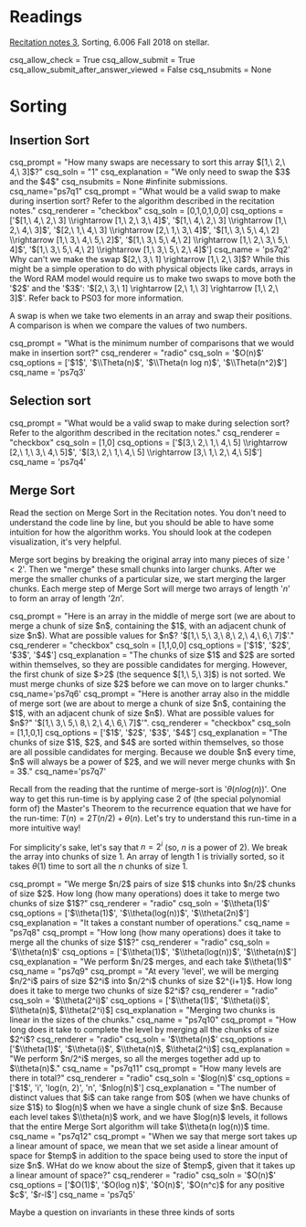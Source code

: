 # Readings 
[Recitation notes 3](https://learning-modules.mit.edu/service/materials/groups/238004/files/e6fa926e-a2c0-484f-80a0-c005f3b7f932/link?errorRedirect=%2Fmaterials%2Findex.html&download=true), Sorting, 6.006 Fall 2018 on stellar.

<python>
csq_allow_check = True
csq_allow_submit = True
csq_allow_submit_after_answer_viewed = False
csq_nsubmits = None
</python>

# Sorting

## Insertion Sort

<question expression>
csq_prompt = "How many swaps are necessary to sort this array $[1,\ 2,\ 4,\ 3]$?"
csq_soln = "1"
csq_explanation = "We only need to swap the $3$ and the $4$"
csq_nsubmits = None #infinite submissions.
csq_name="ps7q1"
</question>

<question multiplechoice>
csq_prompt = "What would be a valid swap to make during insertion sort? Refer to the algorithm described in the recitation notes."
csq_renderer = "checkbox"
csq_soln = [0,1,0,1,0,0]
csq_options = ['$[1,\ 4,\ 2,\ 3] \\rightarrow [1,\ 2,\ 3,\ 4]$',
'$[1,\ 4,\ 2,\ 3] \\rightarrow [1,\ 2,\ 4,\ 3]$',
'$[2,\ 1,\ 4,\ 3] \\rightarrow [2,\ 1,\ 3,\ 4]$',
'$[1,\ 3,\ 5,\ 4,\ 2] \\rightarrow [1,\ 3,\ 4,\ 5,\ 2]$',
'$[1,\ 3,\ 5,\ 4,\ 2] \\rightarrow [1,\ 2,\ 3,\ 5,\ 4]$',
'$[1,\ 3,\ 5,\ 4,\ 2] \\rightarrow [1,\ 3,\ 5,\ 2,\ 4]$']
csq_name = 'ps7q2'
</question>

<checkyourself>
Why can't we make the swap $[2,\ 3,\ 1] \rightarrow [1,\ 2,\ 3]$?
<showhide>
While this might be a simple operation to do with physical objects like cards, arrays in the Word RAM model would require us to make two swaps to move both the '$2$' and the '$3$': '$[2,\ 3,\ 1] \rightarrow [2,\ 1,\ 3] \rightarrow [1,\ 2,\ 3]$'. Refer back to PS03 for more information.
</showhide>
</checkyourself>

A swap is when we take two elements in an array and swap their positions. A comparison is when we compare the values of two numbers.

<question multiplechoice>
csq_prompt = "What is the minimum number of comparisons that we would make in insertion sort?"
csq_renderer = "radio"
csq_soln = '$O(n)$'
csq_options = ['$1$', '$\\Theta(n)$', '$\\Theta(n log n)$', '$\\Theta(n^2)$']
csq_name = 'ps7q3'
</question>

## Selection sort

<question multiplechoice>
csq_prompt = "What would be a valid swap to make during selection sort? Refer to the algorithm described in the recitation notes."
csq_renderer = "checkbox"
csq_soln = [1,0]
csq_options = ['$[3,\ 2,\ 1,\ 4,\ 5] \\rightarrow [2,\ 1,\ 3,\ 4,\ 5]$',
'$[3,\ 2,\ 1,\ 4,\ 5] \\rightarrow [3,\ 1,\ 2,\ 4,\ 5]$']
csq_name = 'ps7q4'
</question>

## Merge Sort

Read the section on Merge Sort in the Recitation notes. You don't need to understand the code line by line, but you should be able to have some intuition for how the algorithm works. You should look at the codepen visualization, it's very helpful.

Merge sort begins by breaking the original array into many pieces of size '$<2$'. Then we "merge" these small chunks into larger chunks. After we merge the smaller chunks of a particular size, we start merging the larger chunks. Each merge step of Merge Sort will merge two arrays of length '$n$' to form an array of length '$2n$'.

<question multiplechoice>
csq_prompt = "Here is an array in the middle of merge sort (we are about to merge a chunk of size $n$, containing the $1$, with an adjacent chunk of size $n$). What are possible values for $n$?
'$[1,\ 5,\ 3,\ 8,\ 2,\ 4,\ 6,\ 7]$'."
csq_renderer = "checkbox"
csq_soln = [1,1,0,0]
csq_options = ['$1$', '$2$', '$3$', '$4$']
csq_explanation = "The chunks of size $1$ and $2$ are sorted within themselves, so they are possible candidates for merging. However, the first chunk of size $>2$ (the sequence $[1,\ 5,\ 3]$) is not sorted. We must merge chunks of size $2$ before we can move on to larger chunks."
csq_name='ps7q6'
</question>

<question multiplechoice>
csq_prompt = "Here is another array also in the middle of merge sort (we are about to merge a chunk of size $n$, containing the $1$, with an adjacent chunk of size $n$). What are possible values for $n$?"
'$[1,\ 3,\ 5,\ 8,\ 2,\ 4,\ 6,\ 7]$'".
csq_renderer = "checkbox"
csq_soln = [1,1,0,1]
csq_options = ['$1$', '$2$', '$3$', '$4$']
csq_explanation = "The chunks of size $1$, $2$, and $4$ are sorted within themselves, so those are all possible candidates for merging. Because we double $n$ every time, $n$ will always be a power of $2$, and we will never merge chunks with $n = 3$."
csq_name='ps7q7'
</question>

Recall from the reading that the runtime of merge-sort is '$\theta(nlog(n))$'. One way to get this run-time is by applying case 2 of (the special polynomial form of) the Master's Theorem to the recurrence equation that we have for the run-time: $T(n) = 2T(n/2) + \theta(n)$. Let's try to understand this run-time in a more intuitive way!

For simplicity's sake, let's say that $n = 2^i$ (so, $n$ is a power of $2$). We break the array into chunks of size $1$. An array of length $1$ is trivially sorted, so it takes $\theta(1)$ time to sort all the $n$ chunks of size $1$.

<question multiplechoice>
csq_prompt = "We merge $n/2$ pairs of size $1$ chunks into $n/2$ chunks of size $2$. How long (how many operations) does it take to merge two chunks of size $1$?"
csq_renderer = "radio"
csq_soln = '$\\theta(1)$'
csq_options = ['$\\theta(1)$', '$\\theta(log(n))$', '$\\theta(2n)$']
csq_explanation = "It takes a constant number of operations."
csq_name = "ps7q8"
</question>

<question multiplechoice>
csq_prompt = "How long (how many operations) does it take to merge all the chunks of size $1$?"
csq_renderer = "radio"
csq_soln = '$\\theta(n)$'
csq_options = ['$\\theta(1)$', '$\\theta(log(n))$', '$\\theta(n)$']
csq_explanation = "We perform $n/2$ merges, and each take $\\theta(1)$"
csq_name = "ps7q9"
</question>

<question multiplechoice>
csq_prompt = "At every 'level', we will be merging $n/2^i$ pairs of size $2^i$ into $n/2^i$ chunks of size $2^{i+1}$. How long does it take to merge two chunks of size $2^i$?
csq_renderer = "radio"
csq_soln = '$\\theta(2^i)$' 
csq_options = ['$\\theta(1)$', '$\\theta(i)$', $\\theta(n)$, $\\theta(2^i)$]
csq_explanation = "Merging two chunks is linear in the sizes of the chunks."
csq_name = "ps7q10"
</question>

<question multiplechoice>
csq_prompt = "How long does it take to complete the level by merging all the chunks of size $2^i$?
csq_renderer = "radio"
csq_soln = '$\\theta(n)$' 
csq_options = ['$\\theta(1)$', '$\\theta(i)$', $\\theta(n)$, $\\theta(2^i)$]
csq_explanation = "We perform $n/2^i$ merges, so all the merges together add up to $\\theta(n)$."
csq_name = "ps7q11"
</question>

<question multiplechoice>
csq_prompt = "How many levels are there in total?"
csq_renderer = "radio"
csq_soln = '$log(n)$' 
csq_options = ['$1$', 'i', 'log(n, 2)', 'n', '$nlog(n)$']
csq_explanation = "The number of distinct values that $i$ can take range from $0$ (when we have chunks of size $1$) to $log(n)$ when we have a single chunk of size $n$. Because each level takes $\\theta(n)$ work, and we have $log(n)$ levels, it follows that the entire Merge Sort algorithm will take $\\theta(n log(n))$ time.
csq_name = "ps7q12"
</question>

<question multiplechoice>
csq_prompt = "When we say that merge sort takes up a linear amount of space, we mean that we set aside a linear amount of space for $temp$ in addition to the space being used to store the input of size $n$. WHat do we know about the size of $temp$, given that it takes up a linear amount of space?"
csq_renderer = "radio"
csq_soln = '$O(n)$'
csq_options = ['$O(1)$', '$O(log n)$', '$O(n)$', '$O(n^c)$ for any positive $c$', '$r-l$']
csq_name = 'ps7q5'
</question>

Maybe a question on invariants in these three kinds of sorts
